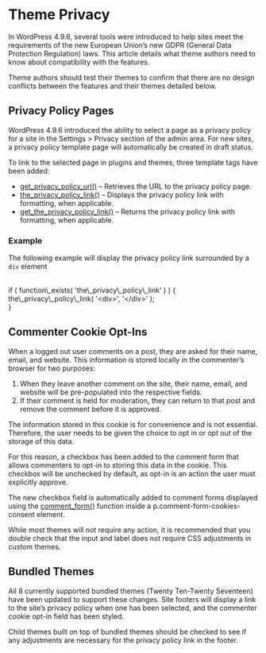 # Theme Privacy

In WordPress 4.9.6, several tools were introduced to help sites meet the requirements of the new European Union’s new GDPR (General Data Protection Regulation) laws. This article details what theme authors need to know about compatibility with the features.

Theme authors should test their themes to confirm that there are no design conflicts between the features and their themes detailed below.

## Privacy Policy Pages

WordPress 4.9.6 introduced the ability to select a page as a privacy policy for a site in the Settings > Privacy section of the admin area. For new sites, a privacy policy template page will automatically be created in draft status.

To link to the selected page in plugins and themes, three template tags have been added:

*   [get\_privacy\_policy\_url()](https://developer.wordpress.org/reference/functions/get_privacy_policy_url/) – Retrieves the URL to the privacy policy page.
*   [the\_privacy\_policy\_link()](https://developer.wordpress.org/reference/functions/the_privacy_policy_link/) – Displays the privacy policy link with formatting, when applicable.
*   [get\_the\_privacy\_policy\_link()](https://developer.wordpress.org/reference/functions/get_the_privacy_policy_link/) – Returns the privacy policy link with formatting, when applicable.

### Example

The following example will display the privacy policy link surrounded by a `div` element

<br />
if ( function\_exists( 'the\_privacy\_policy\_link' ) ) {<br />
   the\_privacy\_policy\_link( '&lt;div>', '&lt;/div>' );<br />
}<br />

## Commenter Cookie Opt-Ins

When a logged out user comments on a post, they are asked for their name, email, and website. This information is stored locally in the commenter’s browser for two purposes:

1.  When they leave another comment on the site, their name, email, and website will be pre-populated into the respective fields.
2.  If their comment is held for moderation, they can return to that post and remove the comment before it is approved.

The information stored in this cookie is for convenience and is not essential. Therefore, the user needs to be given the choice to opt in or opt out of the storage of this data.

For this reason, a checkbox has been added to the comment form that allows commenters to opt-in to storing this data in the cookie. This checkbox will be unchecked by default, as opt-in is an action the user must explicitly approve.

The new checkbox field is automatically added to comment forms displayed using the [comment\_form()](https://developer.wordpress.org/reference/functions/comment_form/) function inside a p.comment-form-cookies-consent element.

While most themes will not require any action, it is recommended that you double check that the input and label does not require CSS adjustments in custom themes.

## Bundled Themes

All 8 currently supported bundled themes (Twenty Ten-Twenty Seventeen) have been updated to support these changes. Site footers will display a link to the site’s privacy policy when one has been selected, and the commenter cookie opt-in field has been styled.

Child themes built on top of bundled themes should be checked to see if any adjustments are necessary for the privacy policy link in the footer.